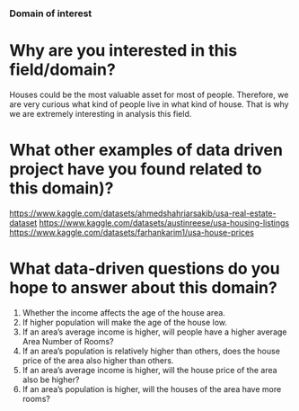 ### Domain of interest

# Why are you interested in this field/domain?
Houses could be the most valuable asset for most of people. 
Therefore, we are very curious what kind of people live in what kind of house.
That is why we are extremely interesting in analysis this field.

# What other examples of data driven project have you found related to this domain)?
https://www.kaggle.com/datasets/ahmedshahriarsakib/usa-real-estate-dataset 
https://www.kaggle.com/datasets/austinreese/usa-housing-listings 
https://www.kaggle.com/datasets/farhankarim1/usa-house-prices

# What data-driven questions do you hope to answer about this domain?

1. Whether the income affects the age of the house area. 
2. If higher population will make the age of the house low. 
3. If an area’s average income is higher, will people have a higher average Area Number of Rooms?
4. If an area’s population is relatively higher than others, does the house price of the area also higher than others.
5. If an area’s average income is higher, will the house price of the area also be higher?
6. If an area’s population is higher, will the houses of the area have more rooms?

